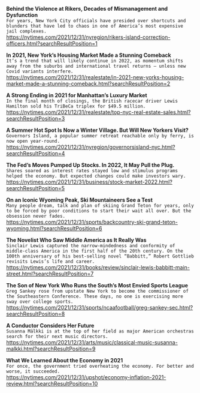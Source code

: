 **Behind the Violence at Rikers, Decades of Mismanagement and Dysfunction**\
`For years, New York City officials have presided over shortcuts and blunders that have led to chaos in one of America’s most expensive jail complexes.`\
https://nytimes.com/2021/12/31/nyregion/rikers-island-correction-officers.html?searchResultPosition=1

**In 2021, New York’s Housing Market Made a Stunning Comeback**\
`It’s a trend that will likely continue in 2022, as momentum shifts away from the suburbs and international travel returns — unless new Covid variants interfere.`\
https://nytimes.com/2021/12/31/realestate/in-2021-new-yorks-housing-market-made-a-stunning-comeback.html?searchResultPosition=2

**A Strong Ending in 2021 for Manhattan’s Luxury Market**\
`In the final month of closings, the British racecar driver Lewis Hamilton sold his TriBeCa triplex for $49.5 million.`\
https://nytimes.com/2021/12/31/realestate/top-nyc-real-estate-sales.html?searchResultPosition=3

**A Summer Hot Spot Is Now a Winter Village. But Will New Yorkers Visit?**\
`Governors Island, a popular summer retreat reachable only by ferry, is now open year-round.`\
https://nytimes.com/2021/12/31/nyregion/governorsisland-nyc.html?searchResultPosition=4

**The Fed’s Moves Pumped Up Stocks. In 2022, It May Pull the Plug.**\
`Shares soared as interest rates stayed low and stimulus programs helped the economy. But expected changes could make investors wary.`\
https://nytimes.com/2021/12/31/business/stock-market-2022.html?searchResultPosition=5

**On an Iconic Wyoming Peak, Ski Mountaineers See a Test**\
`Many people dream, talk and plan of skiing Grand Teton for years, only to be forced by poor conditions to start their wait all over. But the obsession never fades.`\
https://nytimes.com/2021/12/31/sports/backcountry-ski-grand-teton-wyoming.html?searchResultPosition=6

**The Novelist Who Saw Middle America as It Really Was**\
`Sinclair Lewis captured the narrow-mindedness and conformity of middle-class America in the first half of the 20th century. On the 100th anniversary of his best-selling novel “Babbitt,” Robert Gottlieb revisits Lewis’s life and career.`\
https://nytimes.com/2021/12/31/books/review/sinclair-lewis-babbitt-main-street.html?searchResultPosition=7

**The Son of New York Who Runs the South’s Most Envied Sports League**\
`Greg Sankey rose from upstate New York to become the commissioner of the Southeastern Conference. These days, no one is exercising more sway over college sports.`\
https://nytimes.com/2021/12/31/sports/ncaafootball/greg-sankey-sec.html?searchResultPosition=8

**A Conductor Considers Her Future**\
`Susanna Mälkki is at the top of her field as major American orchestras search for their next music directors.`\
https://nytimes.com/2021/12/31/arts/music/classical-music-susanna-malkki.html?searchResultPosition=9

**What We Learned About the Economy in 2021**\
`For once, the government tried overheating the economy. For better and worse, it succeeded.`\
https://nytimes.com/2021/12/31/upshot/economy-inflation-2021-review.html?searchResultPosition=10

